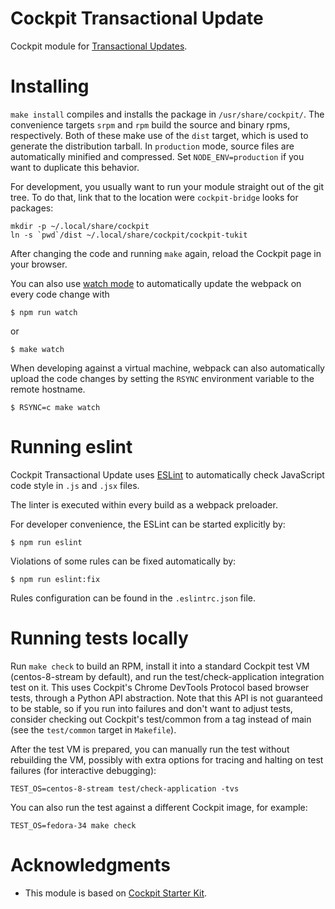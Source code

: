 # Cockpit Transactional Update

Cockpit module for [Transactional Updates](https://github.com/openSUSE/transactional-update).

# Installing

`make install` compiles and installs the package in `/usr/share/cockpit/`. The
convenience targets `srpm` and `rpm` build the source and binary rpms,
respectively. Both of these make use of the `dist` target, which is used
to generate the distribution tarball. In `production` mode, source files are
automatically minified and compressed. Set `NODE_ENV=production` if you want to
duplicate this behavior.

For development, you usually want to run your module straight out of the git
tree. To do that, link that to the location were `cockpit-bridge` looks for packages:

```
mkdir -p ~/.local/share/cockpit
ln -s `pwd`/dist ~/.local/share/cockpit/cockpit-tukit
```

After changing the code and running `make` again, reload the Cockpit page in
your browser.

You can also use
[watch mode](https://webpack.js.org/guides/development/#using-watch-mode) to
automatically update the webpack on every code change with

    $ npm run watch

or

    $ make watch

When developing against a virtual machine, webpack can also automatically upload
the code changes by setting the `RSYNC` environment variable to
the remote hostname.

    $ RSYNC=c make watch

# Running eslint

Cockpit Transactional Update uses [ESLint](https://eslint.org/) to automatically
check JavaScript code style in `.js` and `.jsx` files.

The linter is executed within every build as a webpack preloader.

For developer convenience, the ESLint can be started explicitly by:

    $ npm run eslint

Violations of some rules can be fixed automatically by:

    $ npm run eslint:fix

Rules configuration can be found in the `.eslintrc.json` file.

# Running tests locally

Run `make check` to build an RPM, install it into a standard Cockpit test VM
(centos-8-stream by default), and run the test/check-application integration test on
it. This uses Cockpit's Chrome DevTools Protocol based browser tests, through a
Python API abstraction. Note that this API is not guaranteed to be stable, so
if you run into failures and don't want to adjust tests, consider checking out
Cockpit's test/common from a tag instead of main (see the `test/common`
target in `Makefile`).

After the test VM is prepared, you can manually run the test without rebuilding
the VM, possibly with extra options for tracing and halting on test failures
(for interactive debugging):

    TEST_OS=centos-8-stream test/check-application -tvs

You can also run the test against a different Cockpit image, for example:

    TEST_OS=fedora-34 make check

# Acknowledgments

-   This module is based on [Cockpit Starter Kit](https://github.com/cockpit-project/starter-kit).
